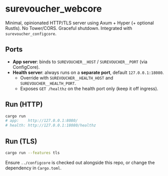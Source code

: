 # surevoucher_webcore

Minimal, opinionated HTTP/TLS server using Axum + Hyper (+ optional Rustls).
No Tower/CORS. Graceful shutdown. Integrated with `surevoucher_configcore`.

## Ports
- **App server**: binds to `SUREVOUCHER__HOST` / `SUREVOUCHER__PORT` (via ConfigCore).
- **Health server**: always runs on a **separate port**, default `127.0.0.1:18080`.
  - Override with `SUREVOUCHER__HEALTH_HOST` and `SUREVOUCHER__HEALTH_PORT`.
  - Exposes `GET /healthz` on the health port only (keep it off ingress).

## Run (HTTP)
```bash
cargo run
# app:    http://127.0.0.1:8080/
# health: http://127.0.0.1:18080/healthz
```

## Run (TLS)
```bash
cargo run --features tls
```

Ensure `../configcore` is checked out alongside this repo, or change the dependency in `Cargo.toml`.